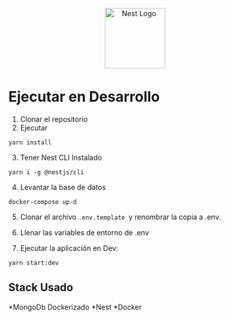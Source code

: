 <p align="center">
  <a href="http://nestjs.com/" target="blank"><img src="https://nestjs.com/img/logo-small.svg" width="120" alt="Nest Logo" /></a>
</p>

# Ejecutar en Desarrollo

1. Clonar el repositorio
2. Ejecutar 
```
yarn install
```
3. Tener Nest CLI Instalado
```
yarn i -g @nestjs/cli
```
4. Levantar la base de datos
```
docker-compose up-d
```



5. Clonar el archivo `.env.template `y 
renombrar la copia a .env.


6. Llenar las variables de entorno de .env

7. Ejecutar la aplicación en Dev:
```
yarn start:dev
```

## Stack Usado
*MongoDb Dockerizado
*Nest 
*Docker
